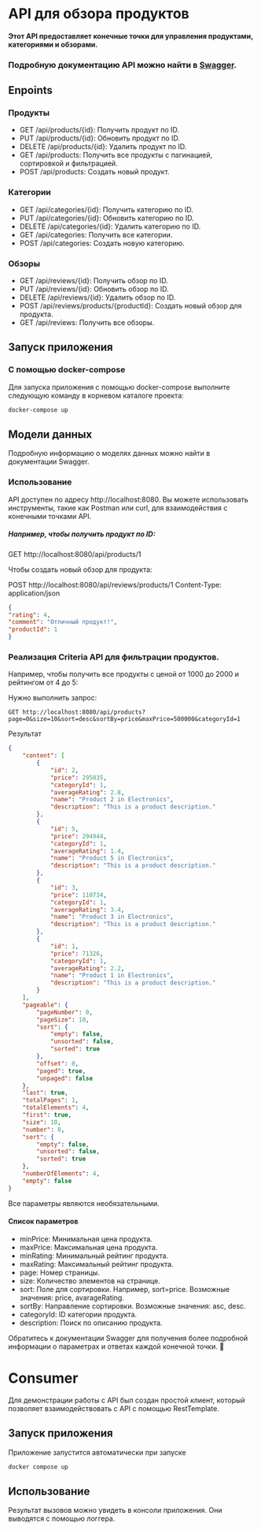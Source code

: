 # API для обзора продуктов
#### Этот API предоставляет конечные точки для управления продуктами, категориями и обзорами.

### Подробную документацию API можно найти в [Swagger](http://localhost:8080/swagger-ui/index.html).

## Enpoints
### Продукты
- GET /api/products/{id}: Получить продукт по ID.
- PUT /api/products/{id}: Обновить продукт по ID.
- DELETE /api/products/{id}: Удалить продукт по ID.
- GET /api/products: Получить все продукты с пагинацией, сортировкой и фильтрацией.
- POST /api/products: Создать новый продукт.
### Категории
- GET /api/categories/{id}: Получить категорию по ID.
- PUT /api/categories/{id}: Обновить категорию по ID.
- DELETE /api/categories/{id}: Удалить категорию по ID.
- GET /api/categories: Получить все категории.
- POST /api/categories: Создать новую категорию.
### Обзоры
- GET /api/reviews/{id}: Получить обзор по ID.
- PUT /api/reviews/{id}: Обновить обзор по ID.
- DELETE /api/reviews/{id}: Удалить обзор по ID.
- POST /api/reviews/products/{productId}: Создать новый обзор для продукта.
- GET /api/reviews: Получить все обзоры.

## Запуск приложения
### С помощью docker-compose
Для запуска приложения с помощью docker-compose выполните следующую команду в корневом каталоге проекта:
```bash
docker-compose up
```


## Модели данных
Подробную информацию о моделях данных можно найти в документации Swagger.

### Использование
API доступен по адресу http://localhost:8080. Вы можете использовать инструменты, такие как Postman или curl, для взаимодействия с конечными точками API.

##### Например, чтобы получить продукт по ID:

GET http://localhost:8080/api/products/1

Чтобы создать новый обзор для продукта:

POST http://localhost:8080/api/reviews/products/1
Content-Type: application/json

```json
{
"rating": 4,
"comment": "Отличный продукт!",
"productId": 1
}
```

### Реализация Criteria API для фильтрации продуктов.
Например, чтобы получить все продукты с ценой от 1000 до 2000 и рейтингом от 4 до 5:

Нужно выполнить запрос:
```http request
GET http://localhost:8080/api/products?page=0&size=10&sort=desc&sortBy=price&maxPrice=500000&categoryId=1
```
Результат
```json
{
    "content": [
        {
            "id": 2,
            "price": 295835,
            "categoryId": 1,
            "averageRating": 2.8,
            "name": "Product 2 in Electronics",
            "description": "This is a product description."
        },
        {
            "id": 5,
            "price": 294944,
            "categoryId": 1,
            "averageRating": 1.4,
            "name": "Product 5 in Electronics",
            "description": "This is a product description."
        },
        {
            "id": 3,
            "price": 110734,
            "categoryId": 1,
            "averageRating": 3.4,
            "name": "Product 3 in Electronics",
            "description": "This is a product description."
        },
        {
            "id": 1,
            "price": 71326,
            "categoryId": 1,
            "averageRating": 2.2,
            "name": "Product 1 in Electronics",
            "description": "This is a product description."
        }
    ],
    "pageable": {
        "pageNumber": 0,
        "pageSize": 10,
        "sort": {
            "empty": false,
            "unsorted": false,
            "sorted": true
        },
        "offset": 0,
        "paged": true,
        "unpaged": false
    },
    "last": true,
    "totalPages": 1,
    "totalElements": 4,
    "first": true,
    "size": 10,
    "number": 0,
    "sort": {
        "empty": false,
        "unsorted": false,
        "sorted": true
    },
    "numberOfElements": 4,
    "empty": false
}
```
Все параметры являются необязательными.
#### Список параметров
- minPrice: Минимальная цена продукта.
- maxPrice: Максимальная цена продукта.
- minRating: Минимальный рейтинг продукта.
- maxRating: Максимальный рейтинг продукта.
- page: Номер страницы.
- size: Количество элементов на странице.
- sort: Поле для сортировки. Например, sort=price. Возможные значения: price, avarageRating.
- sortBy: Направление сортировки. Возможные значения: asc, desc.
- categoryId: ID категории продукта.
- description: Поиск по описанию продукта.



Обратитесь к документации Swagger для получения более подробной информации о параметрах и ответах каждой конечной точки. 🚀


# Consumer 
Для демонстрации работы с API был создан простой клиент, который позволяет взаимодействовать с API с помощью RestTemplate.

## Запуск приложения
Приложение запустится автоматически при запуске 
```bash
docker compose up
```

## Использование
Результат вызовов можно увидеть в консоли приложения. Они выводятся с помощью логгера.
